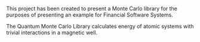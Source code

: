This project has been created to present a Monte Carlo library for the purposes of presenting an example for Financial Software Systems.

The Quantum Monte Carlo Library calculates energy of atomic systems with trivial interactions in a magnetic well.